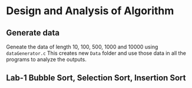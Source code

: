 # Design and Analysis of Algorithm

## Generate data
Geneate the data of length 10, 100, 500, 1000 and 10000 using `dataGenerator.c`
This creates new `Data` folder and use those data in all the programs to analyze the outputs.

## Lab-1 Bubble Sort, Selection Sort, Insertion Sort

